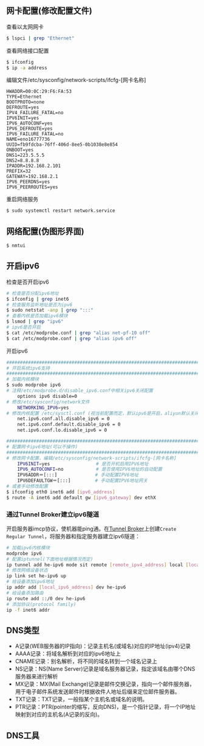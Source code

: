 ## 网卡配置(修改配置文件)

查看以太网网卡

```bash
$ lspci | grep "Ethernet"
```

查看网络接口配置

```bash
$ ifconfig
$ ip -a address
```

编辑文件/etc/sysconfig/network-scripts/ifcfg-[网卡名称]

```
HWADDR=00:0C:29:F6:FA:53
TYPE=Ethernet
BOOTPROTO=none
DEFROUTE=yes
IPV4_FAILURE_FATAL=no
IPV6INIT=yes
IPV6_AUTOCONF=yes
IPV6_DEFROUTE=yes
IPV6_FAILURE_FATAL=no
NAME=eno16777736
UUID=fb9fdcba-76ff-406d-8ee5-0b1038e8e854
ONBOOT=yes
DNS1=223.5.5.5
DNS2=8.8.8.8
IPADDR=192.168.2.101
PREFIX=32
GATEWAY=192.168.2.1
IPV6_PEERDNS=yes
IPV6_PEERROUTES=yes
```

重启网络服务

```bash
$ sudo systemctl restart network.service
```

## 网络配置(伪图形界面)

```bash
$ nmtui
```

## 开启ipv6

检查是否开启ipv6

```bash
# 检查是否分配ipv6地址
$ ifconfig | grep inet6
# 检查服务监听地址是否为ipv6
$ sudo netstat -anp | grep ":::"
# 查看内核是否加载ipv6模块
$ lsmod | grep "ipv6"
# ipv6是否开启
$ cat /etc/modprobe.conf | grep "alias net-pf-10 off"
$ cat /etc/modprobe.conf | grep "alias ipv6 off"
```

开启ipv6

```bash
################################################################################
# 开启系统ipv6支持
################################################################################
# 加载内核模块
$ sudo modprobe ipv6
# 注释/etc/modprobe.d/disable_ipv6.conf中相关ipv6关闭配置
    options ipv6 disable=0
# 修改/etc/sysconfig/network文件
    NETWORKING_IPV6=yes
# 修改内核配置 /etc/sysctl.conf (视当前配置而定，默认ipv6是开启，aliyun默认关闭)
    net.ipv6.conf.all.disable_ipv6 = 0
    net.ipv6.conf.default.disable_ipv6 = 0
    net.ipv6.conf.lo.disable_ipv6 = 0

################################################################################
# 配置网卡ipv6地址(可以不操作)
################################################################################
# 修改网卡配置，编辑/etc/sysconfig/network-scripts/ifcfg-[网卡名称]
    IPV6INIT=yes                 # 是否开机启用IPV6地址
    IPV6_AUTOCONFI=no            # 是否使用IPV6地址的自动配置
    IPV6ADDR＝[:::]              # 手动配置IPV6地址
    IPV6DEFAULTGW＝[:::]         # 手动配置IPV6地址网关
# 或者手动修改配置
$ ifconfig eth0 inet6 add [ipv6_address]
$ route -A inet6 add default gw [ipv6_gateway] dev ethX
```

### 通过Tunnel Broker建立ipv6隧道

开启服务器imcp协议，使机器能ping通。在[Tunnel Broker](https://www.tunnelbroker.net/)上创建`Create Regular Tunnel`，将服务器和指定服务器建立ipv6隧道：

```bash
# 加载ipv6内核模块
modprobe ipv6
# 配置iptunnel(下面地址根据情况而定)
ip tunnel add he-ipv6 mode sit remote [remote_ipv4_address] local [local_ipv4_address] ttl 255
# 修改网络设备状态
ip link set he-ipv6 up
# 给设备添加ipv6地址
ip addr add [local_ipv6_address] dev he-ipv6
# 给设备添加路由
ip route add ::/0 dev he-ipv6
# 添加协议(protocol family)
ip -f inet6 addr
```

## DNS类型

- A记录(WEB服务器的IP指向)：记录主机名(或域名)对应的IP地址(ipv4)记录
- AAAA记录：将域名解析到对应的ipv6地址上
- CNAME记录：别名解析，将不同的域名转到一个域名记录上
- NS记录：NS(Name Server)记录是域名服务器记录，指定该域名由哪个DNS服务器来进行解析
- MX记录：MX(Mail Exchange)记录是邮件交换记录，指向一个邮件服务器，用于电子邮件系统发送邮件时根据收件人地址后缀来定位邮件服务器。
- TXT记录：TXT记录，一般指某个主机名或域名的说明。
- PTR记录：PTR(pointer的缩写，反向DNS)，是一个指针记录，将一个IP地址映射到对应的主机名(A记录的反向)。

## DNS工具
